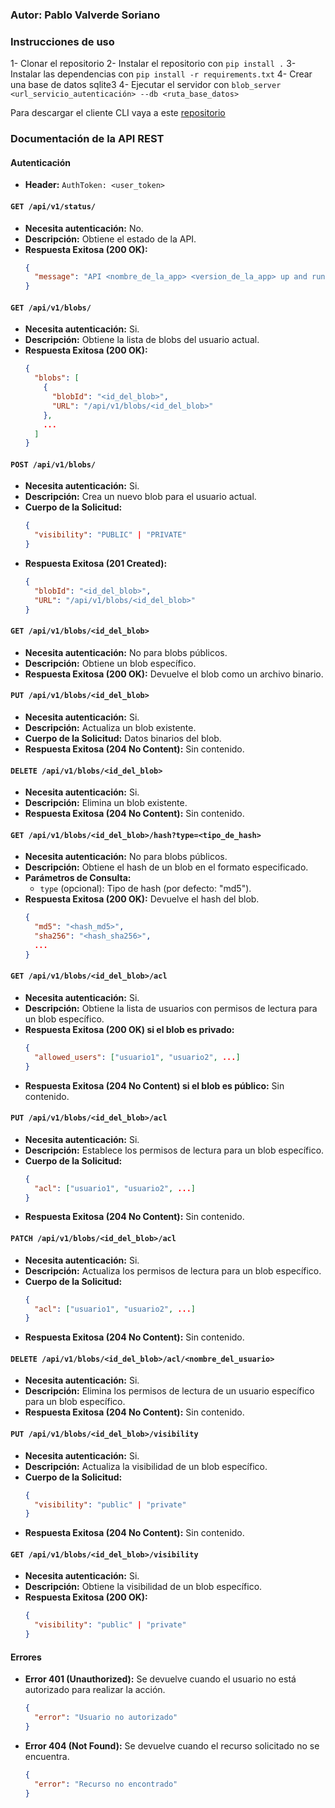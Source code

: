 ### Autor: Pablo Valverde Soriano

### Instrucciones de uso

1- Clonar el repositorio
2- Instalar el repositorio con ```pip install .```
3- Instalar las dependencias con ```pip install -r requirements.txt```
4- Crear una base de datos sqlite3
4- Ejecutar el servidor con ```blob_server <url_servicio_autenticación> --db <ruta_base_datos>```

Para descargar el cliente CLI vaya a este [repositorio](https://github.com/pavalso/APDI-cli)

### Documentación de la API REST

#### Autenticación
- **Header:**
  ```AuthToken: <user_token>```

#### `GET /api/v1/status/`
- **Necesita autenticación:** No.
- **Descripción:** Obtiene el estado de la API.
- **Respuesta Exitosa (200 OK):**
  ```json
  {
    "message": "API <nombre_de_la_app> <version_de_la_app> up and running"
  }
  ```

#### `GET /api/v1/blobs/`
- **Necesita autenticación:** Si.
- **Descripción:** Obtiene la lista de blobs del usuario actual.
- **Respuesta Exitosa (200 OK):**
  ```json
  {
    "blobs": [
      {
        "blobId": "<id_del_blob>",
        "URL": "/api/v1/blobs/<id_del_blob>"
      },
      ...
    ]
  }
  ```

#### `POST /api/v1/blobs/`
- **Necesita autenticación:** Si.
- **Descripción:** Crea un nuevo blob para el usuario actual.
- **Cuerpo de la Solicitud:**
  ```json
  {
    "visibility": "PUBLIC" | "PRIVATE"
  }
  ```
- **Respuesta Exitosa (201 Created):**
  ```json
  {
    "blobId": "<id_del_blob>",
    "URL": "/api/v1/blobs/<id_del_blob>"
  }
  ```

#### `GET /api/v1/blobs/<id_del_blob>`
- **Necesita autenticación:** No para blobs públicos.
- **Descripción:** Obtiene un blob específico.
- **Respuesta Exitosa (200 OK):** Devuelve el blob como un archivo binario.

#### `PUT /api/v1/blobs/<id_del_blob>`
- **Necesita autenticación:** Si.
- **Descripción:** Actualiza un blob existente.
- **Cuerpo de la Solicitud:** Datos binarios del blob.
- **Respuesta Exitosa (204 No Content):** Sin contenido.

#### `DELETE /api/v1/blobs/<id_del_blob>`
- **Necesita autenticación:** Si.
- **Descripción:** Elimina un blob existente.
- **Respuesta Exitosa (204 No Content):** Sin contenido.

#### `GET /api/v1/blobs/<id_del_blob>/hash?type=<tipo_de_hash>`
- **Necesita autenticación:** No para blobs públicos.
- **Descripción:** Obtiene el hash de un blob en el formato especificado.
- **Parámetros de Consulta:**
  - `type` (opcional): Tipo de hash (por defecto: "md5").
- **Respuesta Exitosa (200 OK):** Devuelve el hash del blob.
  ```json
  {
    "md5": "<hash_md5>",
    "sha256": "<hash_sha256>",
    ...
  }
  ```

#### `GET /api/v1/blobs/<id_del_blob>/acl`
- **Necesita autenticación:** Si.
- **Descripción:** Obtiene la lista de usuarios con permisos de lectura para un blob específico.
- **Respuesta Exitosa (200 OK) si el blob es privado:**
  ```json
  {
    "allowed_users": ["usuario1", "usuario2", ...]
  }
  ```
- **Respuesta Exitosa (204 No Content) si el blob es público:** Sin contenido.

#### `PUT /api/v1/blobs/<id_del_blob>/acl`
- **Necesita autenticación:** Si.
- **Descripción:** Establece los permisos de lectura para un blob específico.
- **Cuerpo de la Solicitud:**
  ```json
  {
    "acl": ["usuario1", "usuario2", ...]
  }
  ```
- **Respuesta Exitosa (204 No Content):** Sin contenido.

#### `PATCH /api/v1/blobs/<id_del_blob>/acl`
- **Necesita autenticación:** Si.
- **Descripción:** Actualiza los permisos de lectura para un blob específico.
- **Cuerpo de la Solicitud:**
  ```json
  {
    "acl": ["usuario1", "usuario2", ...]
  }
  ```
- **Respuesta Exitosa (204 No Content):** Sin contenido.

#### `DELETE /api/v1/blobs/<id_del_blob>/acl/<nombre_del_usuario>`
- **Necesita autenticación:** Si.
- **Descripción:** Elimina los permisos de lectura de un usuario específico para un blob específico.
- **Respuesta Exitosa (204 No Content):** Sin contenido.

#### `PUT /api/v1/blobs/<id_del_blob>/visibility`
- **Necesita autenticación:** Si.
- **Descripción:** Actualiza la visibilidad de un blob específico.
- **Cuerpo de la Solicitud:**
  ```json
  {
    "visibility": "public" | "private"
  }
  ```
- **Respuesta Exitosa (204 No Content):** Sin contenido.

#### `GET /api/v1/blobs/<id_del_blob>/visibility`
- **Necesita autenticación:** Si.
- **Descripción:** Obtiene la visibilidad de un blob específico.
- **Respuesta Exitosa (200 OK):**
  ```json
  {
    "visibility": "public" | "private"
  }
  ```

#### Errores
- **Error 401 (Unauthorized):** Se devuelve cuando el usuario no está autorizado para realizar la acción.
  ```json
  {
    "error": "Usuario no autorizado"
  }
  ```
- **Error 404 (Not Found):** Se devuelve cuando el recurso solicitado no se encuentra.
  ```json
  {
    "error": "Recurso no encontrado"
  }
  ```
